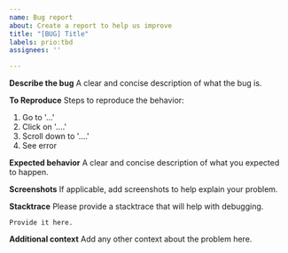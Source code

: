 ```yaml
---
name: Bug report
about: Create a report to help us improve
title: "[BUG] Title"
labels: prio:tbd
assignees: ''

---
```


**Describe the bug**
A clear and concise description of what the bug is.

**To Reproduce**
Steps to reproduce the behavior:
1. Go to '...'
2. Click on '....'
3. Scroll down to '....'
4. See error

**Expected behavior**
A clear and concise description of what you expected to happen.

**Screenshots**
If applicable, add screenshots to help explain your problem.

**Stacktrace**
Please provide a stacktrace that will help with debugging.
```
Provide it here.
```

**Additional context**
Add any other context about the problem here.
